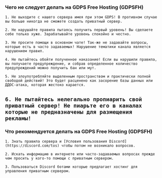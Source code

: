 ### **Чего не следует делать на GDPS Free Hosting (GDPSFH)**

`1. Не выходите с нашего сервера имея при этом GDPS! В противном случае вы больше никогда не сможете создать приватный сервер.`

`2. Не нарушайте правила пытаясь получить первый уровень! Вы сделаете себе только хуже. Зарабатывайте уровень спокойно и честно.`

`3. Не просите помощи в основном чате! Так-же не задавайте вопросы, которые есть в часто задаваемых! Нарушение тематики канала является нарушением правил.`

`4. Не пытайтесь обойти полученное наказание! Если вы нарушили правила, вы получаете предупреждение, и собрав определенное количество предупреждений можно получить бан или мут.`

`5. Не злоупотребляйте выделенным пространством и практически полной свободой действий! Это будет расценено как засорение базы данных или ДДОС-атака, которая жестоко карается.`

`6. Не пытайтесь нелегально пропиарить свой приватный сервер! Не пиарьте его в каналах которые не предназначены для размещения рекламы!`
---
### **Что рекомендуется делать на GDPS Free Hosting (GDPSFH)**

`1. Знать правила сервера и [Условия пользования Discord](https://discord.com/tos) чтобы потом не возникало вопросов.`

`2. Искать информацию в интернете или часто-задаваемых вопросах прежде чем просить у кого-то помощи с приватным сервером.`

`3. Пользоваться Discord ботами которые предлагает хостинг для управления приватным сервером.`
